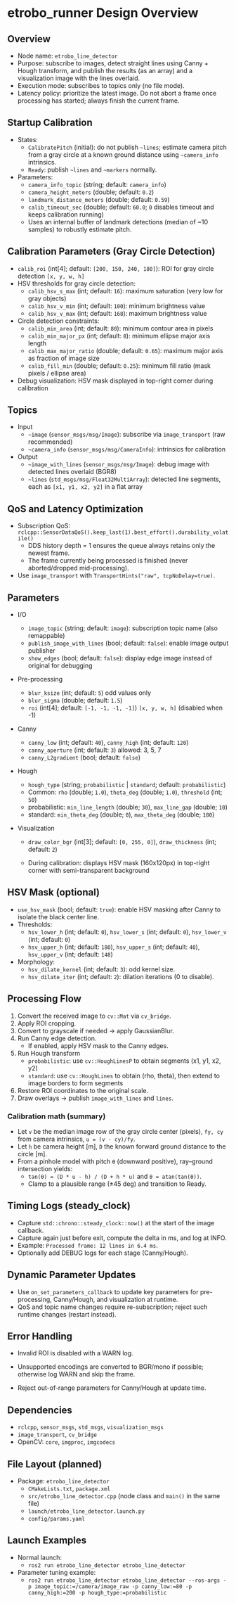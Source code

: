 # etrobo_runner Design Overview

## Overview
- Node name: `etrobo_line_detector`
- Purpose: subscribe to images, detect straight lines using Canny + Hough transform, and publish the results (as an array) and a visualization image with the lines overlaid.
- Execution mode: subscribes to topics only (no file mode).
- Latency policy: prioritize the latest image. Do not abort a frame once processing has started; always finish the current frame.

## Startup Calibration
- States:
  - `CalibratePitch` (initial): do not publish `~lines`; estimate camera pitch from a gray circle at a known ground distance using `~camera_info` intrinsics.
  - `Ready`: publish `~lines` and `~markers` normally.
- Parameters:
  - `camera_info_topic` (string; default: `camera_info`)
  - `camera_height_meters` (double; default: `0.2`)
  - `landmark_distance_meters` (double; default: `0.59`)
  - `calib_timeout_sec` (double; default: `60.0`; `0` disables timeout and keeps calibration running)
  - Uses an internal buffer of landmark detections (median of ~10 samples) to robustly estimate pitch.

## Calibration Parameters (Gray Circle Detection)
- `calib_roi` (int[4]; default: `[200, 150, 240, 180]`): ROI for gray circle detection `[x, y, w, h]`
- HSV thresholds for gray circle detection:
  - `calib_hsv_s_max` (int; default: `16`): maximum saturation (very low for gray objects)
  - `calib_hsv_v_min` (int; default: `100`): minimum brightness value
  - `calib_hsv_v_max` (int; default: `168`): maximum brightness value
- Circle detection constraints:
  - `calib_min_area` (int; default: `80`): minimum contour area in pixels
  - `calib_min_major_px` (int; default: `8`): minimum ellipse major axis length
  - `calib_max_major_ratio` (double; default: `0.65`): maximum major axis as fraction of image size
  - `calib_fill_min` (double; default: `0.25`): minimum fill ratio (mask pixels / ellipse area)
- Debug visualization: HSV mask displayed in top-right corner during calibration

## Topics
- Input
  - `~image` (`sensor_msgs/msg/Image`): subscribe via `image_transport` (raw recommended)
  - `~camera_info` (`sensor_msgs/msg/CameraInfo`): intrinsics for calibration
- Output
  - `~image_with_lines` (`sensor_msgs/msg/Image`): debug image with detected lines overlaid (BGR8)
  - `~lines` (`std_msgs/msg/Float32MultiArray`): detected line segments, each as `[x1, y1, x2, y2]` in a flat array


## QoS and Latency Optimization
- Subscription QoS: `rclcpp::SensorDataQoS().keep_last(1).best_effort().durability_volatile()`
  - DDS history depth = 1 ensures the queue always retains only the newest frame.
  - The frame currently being processed is finished (never aborted/dropped mid-processing).
- Use `image_transport` with `TransportHints("raw", tcpNoDelay=true)`.

## Parameters
- I/O
  - `image_topic` (string; default: `image`): subscription topic name (also remappable)
  - `publish_image_with_lines` (bool; default: `false`): enable image output publisher
  - `show_edges` (bool; default: `false`): display edge image instead of original for debugging
- Pre-processing
  - `blur_ksize` (int; default: `5`) odd values only
  - `blur_sigma` (double; default: `1.5`)
  - `roi` (int[4]; default: `[-1, -1, -1, -1]`) `[x, y, w, h]` (disabled when -1)

- Canny
  - `canny_low` (int; default: `40`), `canny_high` (int; default: `120`)
  - `canny_aperture` (int; default: `3`) allowed: 3, 5, 7
  - `canny_L2gradient` (bool; default: `false`)
- Hough
  - `hough_type` (string; `probabilistic` | `standard`; default: `probabilistic`)
  - Common: `rho` (double; `1.0`), `theta_deg` (double; `1.0`), `threshold` (int; `50`)
  - probabilistic: `min_line_length` (double; `30`), `max_line_gap` (double; `10`)
  - standard: `min_theta_deg` (double; `0`), `max_theta_deg` (double; `180`)
- Visualization
  - `draw_color_bgr` (int[3]; default: `[0, 255, 0]`), `draw_thickness` (int; default: `2`)

  - During calibration: displays HSV mask (160x120px) in top-right corner with semi-transparent background

## HSV Mask (optional)
- `use_hsv_mask` (bool; default: `true`): enable HSV masking after Canny to isolate the black center line.
- Thresholds:
  - `hsv_lower_h` (int; default: `0`), `hsv_lower_s` (int; default: `0`), `hsv_lower_v` (int; default: `0`)
  - `hsv_upper_h` (int; default: `180`), `hsv_upper_s` (int; default: `40`), `hsv_upper_v` (int; default: `148`)
- Morphology:
  - `hsv_dilate_kernel` (int; default: `3`): odd kernel size.
  - `hsv_dilate_iter` (int; default: `2`): dilation iterations (0 to disable).



## Processing Flow
1. Convert the received image to `cv::Mat` via `cv_bridge`.
2. Apply ROI cropping.
3. Convert to grayscale if needed → apply GaussianBlur.
4. Run Canny edge detection.
   - If enabled, apply HSV mask to the Canny edges.
5. Run Hough transform
   - `probabilistic`: use `cv::HoughLinesP` to obtain segments (x1, y1, x2, y2)
   - `standard`: use `cv::HoughLines` to obtain (rho, theta), then extend to image borders to form segments
6. Restore ROI coordinates to the original scale.
7. Draw overlays → publish `image_with_lines` and `lines`.

### Calibration math (summary)
- Let `v` be the median image row of the gray circle center (pixels), `fy, cy` from camera intrinsics, `u = (v - cy)/fy`.
- Let `h` be camera height [m], `D` the known forward ground distance to the circle [m].
- From a pinhole model with pitch `θ` (downward positive), ray–ground intersection yields:
  - `tan(θ) = (D * u - h) / (D + h * u)` and `θ = atan(tan(θ))`.
  - Clamp to a plausible range (±45 deg) and transition to Ready.

## Timing Logs (steady_clock)
- Capture `std::chrono::steady_clock::now()` at the start of the image callback.
- Capture again just before exit, compute the delta in ms, and log at INFO.
- Example: `Processed frame: 12 lines in 6.4 ms`.
- Optionally add DEBUG logs for each stage (Canny/Hough).

## Dynamic Parameter Updates
- Use `on_set_parameters_callback` to update key parameters for pre-processing, Canny/Hough, and visualization at runtime.
- QoS and topic name changes require re-subscription; reject such runtime changes (restart instead).

## Error Handling
- Invalid ROI is disabled with a WARN log.
- Unsupported encodings are converted to BGR/mono if possible; otherwise log WARN and skip the frame.

- Reject out-of-range parameters for Canny/Hough at update time.

## Dependencies
- `rclcpp`, `sensor_msgs`, `std_msgs`, `visualization_msgs`
- `image_transport`, `cv_bridge`
- OpenCV: `core`, `imgproc`, `imgcodecs`

## File Layout (planned)
- Package: `etrobo_line_detector`
  - `CMakeLists.txt`, `package.xml`
  - `src/etrobo_line_detector.cpp` (node class and `main()` in the same file)
  - `launch/etrobo_line_detector.launch.py`
  - `config/params.yaml`

## Launch Examples
- Normal launch:
  - `ros2 run etrobo_line_detector etrobo_line_detector`
- Parameter tuning example:
  - `ros2 run etrobo_line_detector etrobo_line_detector --ros-args -p image_topic:=/camera/image_raw -p canny_low:=80 -p canny_high:=200 -p hough_type:=probabilistic`
